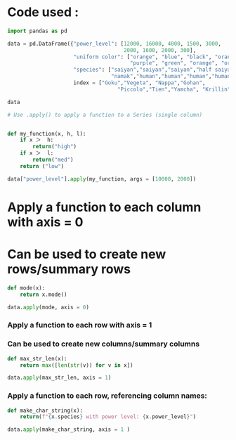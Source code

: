 # Code used :


```python
import pandas as pd 

data = pd.DataFrame({"power_level": [12000, 16000, 4000, 1500, 3000, 
                                     2000, 1600, 2000, 300],
                     "uniform color": ["orange", "blue", "black", "orange",
                                       "purple", "green", "orange", "orange","orange"],
                     "species": ["saiyan","saiyan","saiyan","half saiyan",
                                 "namak","human","human","human","human"]}, 
                     index = ["Goku","Vegeta", "Nappa","Gohan",
                                   "Piccolo","Tien","Yamcha", "Krillin","Roshi"])

data

# Use .apply() to apply a function to a Series (single column)


def my_function(x, h, l):
    if x ＞  h:
        return("high")
    if x ＞  l:
        return("med")
    return ("low")

data["power_level"].apply(my_function, args = [10000, 2000])
```

# Apply a function to each column with axis = 0
# Can be used to create new rows/summary rows

```python
def mode(x):
    return x.mode()

data.apply(mode, axis = 0)
```
### Apply a function to each row with axis = 1
### Can be used to create new columns/summary columns

```python
def max_str_len(x):
    return max([len(str(v)) for v in x])

data.apply(max_str_len, axis = 1)
```
### Apply a function to each row, referencing column names:

```python
def make_char_string(x):
    return(f"{x.species} with power level: {x.power_level}")

data.apply(make_char_string, axis = 1 )
```
